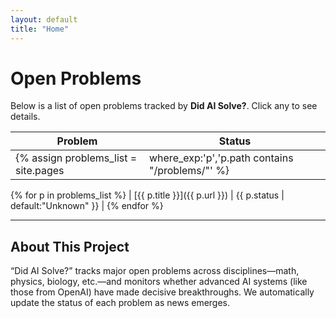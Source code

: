 ```yaml
---
layout: default
title: "Home"
---
```


# Open Problems

Below is a list of open problems tracked by **Did AI Solve?**. Click any to see details.

| Problem | Status |
|---------|--------|
{% assign problems_list = site.pages | where_exp:'p','p.path contains "/problems/"' %}
{% for p in problems_list %}
| [{{ p.title }}]({{ p.url }}) | {{ p.status | default:"Unknown" }} |
{% endfor %}

---

## About This Project

“Did AI Solve?” tracks major open problems across disciplines—math, physics, biology, etc.—and monitors whether advanced AI systems (like those from OpenAI) have made decisive breakthroughs. We automatically update the status of each problem as news emerges.
